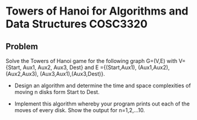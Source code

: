 # Towers of Hanoi for Algorithms and Data Structures COSC3320 

## Problem
Solve the Towers of Hanoi game for the following graph G=(V,E) with V= {Start, Aux1, Aux2, Aux3, Dest} 
and E ={(Start,Aux1), (Aux1,Aux2), (Aux2,Aux3), (Aux3,Aux1),(Aux3,Dest)}.

* Design an algorithm and determine the time and space complexities of moving n disks form Start to Dest.

* Implement this algorithm whereby your program prints out each of the moves of every disk. Show the output for n=1,2,...10.
